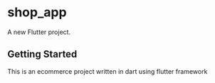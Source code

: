 # shop_app

A new Flutter project.

## Getting Started

This is an ecommerce project written in dart using flutter framework